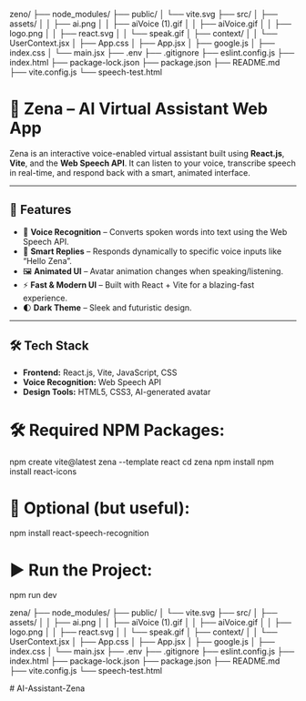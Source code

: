 zeno/
├── node_modules/
├── public/
│   └── vite.svg
├── src/
│   ├── assets/
│   │   ├── ai.png
│   │   ├── aiVoice (1).gif
│   │   ├── aiVoice.gif
│   │   ├── logo.png
│   │   ├── react.svg
│   │   └── speak.gif
│   ├── context/
│   │   └── UserContext.jsx
│   ├── App.css
│   ├── App.jsx
│   ├── google.js
│   ├── index.css
│   └── main.jsx
├── .env
├── .gitignore
├── eslint.config.js
├── index.html
├── package-lock.json
├── package.json
├── README.md
├── vite.config.js
└── speech-test.html


# 🤖 Zena – AI Virtual Assistant Web App

Zena is an interactive voice-enabled virtual assistant built using **React.js**, **Vite**, and the **Web Speech API**. It can listen to your voice, transcribe speech in real-time, and respond back with a smart, animated interface.

---

## 🔮 Features

- 🎤 **Voice Recognition** – Converts spoken words into text using the Web Speech API.
- 🧠 **Smart Replies** – Responds dynamically to specific voice inputs like “Hello Zena”.
- 🖼️ **Animated UI** – Avatar animation changes when speaking/listening.
- ⚡ **Fast & Modern UI** – Built with React + Vite for a blazing-fast experience.
- 🌓 **Dark Theme** – Sleek and futuristic design.

---

## 🛠 Tech Stack

- **Frontend:** React.js, Vite, JavaScript, CSS
- **Voice Recognition:** Web Speech API
- **Design Tools:** HTML5, CSS3, AI-generated avatar


# 🛠 Required NPM Packages:

npm create vite@latest zena --template react
cd zena
npm install
npm install react-icons

# 🔄 Optional (but useful):
npm install react-speech-recognition

# ▶ Run the Project:

npm run dev

zena/
├── node_modules/
├── public/
│   └── vite.svg
├── src/
│   ├── assets/
│   │   ├── ai.png
│   │   ├── aiVoice (1).gif
│   │   ├── aiVoice.gif
│   │   ├── logo.png
│   │   ├── react.svg
│   │   └── speak.gif
│   ├── context/
│   │   └── UserContext.jsx
│   ├── App.css
│   ├── App.jsx
│   ├── google.js
│   ├── index.css
│   └── main.jsx
├── .env
├── .gitignore
├── eslint.config.js
├── index.html
├── package-lock.json
├── package.json
├── README.md
├── vite.config.js
└── speech-test.html

#   A I - A s s i s t a n t - Z e n a  
 